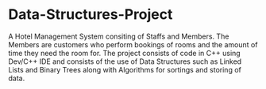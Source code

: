 # Data-Structures-Project
A Hotel Management System consiting of Staffs and Members. The Members are customers who perform bookings of rooms and the amount of time they need the room for. The project consists of code in C++ using Dev/C++ IDE and consists of the use of Data Structures such as Linked Lists and Binary Trees along with Algorithms for sortings and storing of data.

